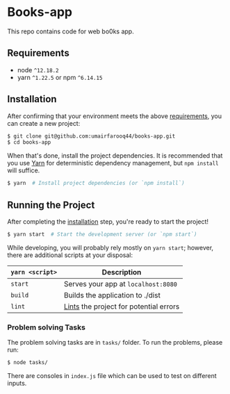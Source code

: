 # Books-app
This repo contains code for web bo0ks app.


## Requirements
* node `^12.18.2`
* yarn `^1.22.5` or npm `^6.14.15`

## Installation

After confirming that your environment meets the above [requirements](#requirements), you can create a new project:

```bash
$ git clone git@github.com:umairfarooq44/books-app.git
$ cd books-app
```

When that's done, install the project dependencies. It is recommended that you use [Yarn](https://yarnpkg.com/) for deterministic dependency management, but `npm install` will suffice.

```bash
$ yarn  # Install project dependencies (or `npm install`)
```

## Running the Project

After completing the [installation](#installation) step, you're ready to start the project!

```bash
$ yarn start  # Start the development server (or `npm start`)
```

While developing, you will probably rely mostly on `yarn start`; however, there are additional scripts at your disposal:

|`yarn <script>`    |Description|
|-------------------|-----------|
|`start`            |Serves your app at `localhost:8080`|
|`build`            |Builds the application to ./dist|
|`lint`             |[Lints](http://stackoverflow.com/questions/8503559/what-is-linting) the project for potential errors|

### Problem solving Tasks

The problem solving tasks are in `tasks/` folder. To run the problems, please run:

```bash
$ node tasks/
```
There are consoles in `index.js` file which can be used to test on different inputs.